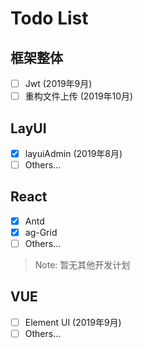 # Todo List

## 框架整体

- [ ] Jwt (2019年9月)
- [ ] 重构文件上传 (2019年10月)

## LayUI

- [x] layuiAdmin (2019年8月)
- [ ] Others...

## React

- [x] Antd
- [x] ag-Grid
- [ ] Others...

> Note: 暂无其他开发计划

## VUE

- [ ] Element UI (2019年9月)
- [ ] Others...
